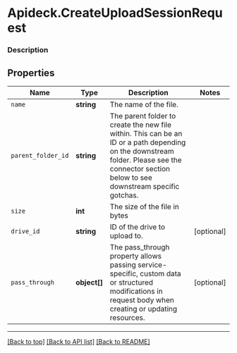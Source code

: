 # Apideck.CreateUploadSessionRequest

### Description

## Properties
Name | Type | Description | Notes
------------ | ------------- | ------------- | -------------
`name` | **string** | The name of the file. | 
`parent_folder_id` | **string** | The parent folder to create the new file within. This can be an ID or a path depending on the downstream folder. Please see the connector section below to see downstream specific gotchas. | 
`size` | **int** | The size of the file in bytes | 
`drive_id` | **string** | ID of the drive to upload to. | [optional] 
`pass_through` | **object[]** | The pass_through property allows passing service-specific, custom data or structured modifications in request body when creating or updating resources. | [optional] 





---

[[Back to top]](#) [[Back to API list]](../../../../README.md#documentation-for-api-endpoints) [[Back to README]](../../../../README.md)


